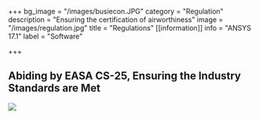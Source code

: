 +++
bg_image = "/images/busiecon.JPG"
category = "Regulation"
description = "Ensuring the certification of airworthiness"
image = "/images/regulation.jpg"
title = "Regulations"
[[information]]
info = "ANSYS 17.1"
label = "Software"

+++
## Abiding by EASA CS-25, Ensuring the Industry Standards are Met

![](/images/evac1-r.gif)